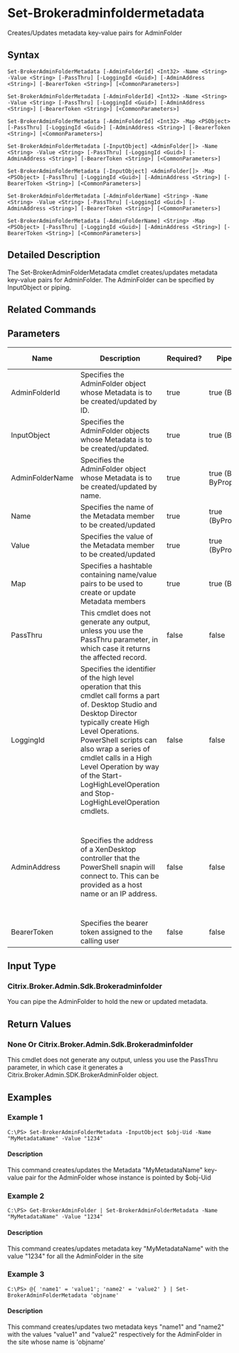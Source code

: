 ﻿
# Set-Brokeradminfoldermetadata
Creates/Updates metadata key-value pairs for AdminFolder
## Syntax
```
Set-BrokerAdminFolderMetadata [-AdminFolderId] <Int32> -Name <String> -Value <String> [-PassThru] [-LoggingId <Guid>] [-AdminAddress <String>] [-BearerToken <String>] [<CommonParameters>]

Set-BrokerAdminFolderMetadata [-AdminFolderId] <Int32> -Name <String> -Value <String> [-PassThru] [-LoggingId <Guid>] [-AdminAddress <String>] [-BearerToken <String>] [<CommonParameters>]

Set-BrokerAdminFolderMetadata [-AdminFolderId] <Int32> -Map <PSObject> [-PassThru] [-LoggingId <Guid>] [-AdminAddress <String>] [-BearerToken <String>] [<CommonParameters>]

Set-BrokerAdminFolderMetadata [-InputObject] <AdminFolder[]> -Name <String> -Value <String> [-PassThru] [-LoggingId <Guid>] [-AdminAddress <String>] [-BearerToken <String>] [<CommonParameters>]

Set-BrokerAdminFolderMetadata [-InputObject] <AdminFolder[]> -Map <PSObject> [-PassThru] [-LoggingId <Guid>] [-AdminAddress <String>] [-BearerToken <String>] [<CommonParameters>]

Set-BrokerAdminFolderMetadata [-AdminFolderName] <String> -Name <String> -Value <String> [-PassThru] [-LoggingId <Guid>] [-AdminAddress <String>] [-BearerToken <String>] [<CommonParameters>]

Set-BrokerAdminFolderMetadata [-AdminFolderName] <String> -Map <PSObject> [-PassThru] [-LoggingId <Guid>] [-AdminAddress <String>] [-BearerToken <String>] [<CommonParameters>]
```
## Detailed Description
The Set-BrokerAdminFolderMetadata cmdlet creates/updates metadata key-value pairs for AdminFolder. The AdminFolder can be specified by InputObject or piping.


## Related Commands

## Parameters
| Name   | Description | Required? | Pipeline Input | Default Value |
| --- | --- | --- | --- | --- |
| AdminFolderId | Specifies the AdminFolder object whose Metadata is to be created/updated by ID. | true | true (ByValue) |  |
| InputObject | Specifies the AdminFolder objects whose Metadata is to be created/updated. | true | true (ByValue) |  |
| AdminFolderName | Specifies the AdminFolder object whose Metadata is to be created/updated by name. | true | true (ByValue, ByPropertyName) |  |
| Name | Specifies the name of the Metadata member to be created/updated | true | true (ByPropertyName) |  |
| Value | Specifies the value of the Metadata member to be created/updated | true | true (ByPropertyName) |  |
| Map | Specifies a hashtable containing name/value pairs to be used to create or update Metadata members | true | true (ByValue) |  |
| PassThru | This cmdlet does not generate any output, unless you use the PassThru parameter, in which case it returns the affected record. | false | false | False |
| LoggingId | Specifies the identifier of the high level operation that this cmdlet call forms a part of. Desktop Studio and Desktop Director typically create High Level Operations. PowerShell scripts can also wrap a series of cmdlet calls in a High Level Operation by way of the Start-LogHighLevelOperation and Stop-LogHighLevelOperation cmdlets. | false | false |  |
| AdminAddress | Specifies the address of a XenDesktop controller that the PowerShell snapin will connect to. This can be provided as a host name or an IP address. | false | false | Localhost. Once a value is provided by any cmdlet, this value will become the default. |
| BearerToken | Specifies the bearer token assigned to the calling user | false | false |  |

## Input Type

### Citrix.Broker.Admin.Sdk.Brokeradminfolder
You can pipe the AdminFolder to hold the new or updated metadata.
## Return Values

### None Or Citrix.Broker.Admin.Sdk.Brokeradminfolder
This cmdlet does not generate any output, unless you use the PassThru parameter, in which case it generates a Citrix.Broker.Admin.SDK.BrokerAdminFolder object.
## Examples

### Example 1
```
C:\PS> Set-BrokerAdminFolderMetadata -InputObject $obj-Uid -Name "MyMetadataName" -Value "1234"
```
#### Description
This command creates/updates the Metadata "MyMetadataName" key-value pair for the AdminFolder whose instance is pointed by \$obj-Uid
### Example 2
```
C:\PS> Get-BrokerAdminFolder | Set-BrokerAdminFolderMetadata -Name "MyMetadataName" -Value "1234"
```
#### Description
This command creates/updates metadata key "MyMetadataName" with the value "1234" for all the AdminFolder in the site
### Example 3
```
C:\PS> @{ 'name1' = 'value1'; 'name2' = 'value2' } | Set-BrokerAdminFolderMetadata 'objname'
```
#### Description
This command creates/updates two metadata keys "name1" and "name2" with the values "value1" and "value2" respectively for the AdminFolder in the site whose name is 'objname'
